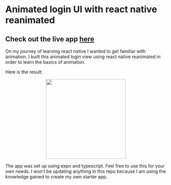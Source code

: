 # Animated login UI with react native reanimated

## Check out the live app [here](https://expo.io/@mab3103/animated-login)

On my journey of learning react native I wanted to get familiar with animation. I built this animated login view using react native reanimated in order to learn the basics of animation.

Here is the result:

<p align="center">
  <img src="ui.gif" width=250>
</p>

The app was set up using expo and typescript. Feel free to use this for your own needs. I won't be updating anything in this repo because I am using the knowledge gained to create my own starter app.
